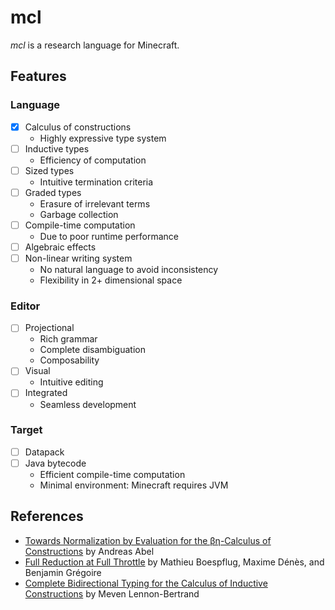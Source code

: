 # mcl

*mcl* is a research language for Minecraft.

## Features

### Language

- [x] Calculus of constructions
  - Highly expressive type system
- [ ] Inductive types
  - Efficiency of computation
- [ ] Sized types
  - Intuitive termination criteria
- [ ] Graded types
  - Erasure of irrelevant terms
  - Garbage collection
- [ ] Compile-time computation
  - Due to poor runtime performance
- [ ] Algebraic effects
- [ ] Non-linear writing system
  - No natural language to avoid inconsistency
  - Flexibility in 2+ dimensional space

### Editor

- [ ] Projectional
  - Rich grammar
  - Complete disambiguation
  - Composability
- [ ] Visual
  - Intuitive editing
- [ ] Integrated
  - Seamless development

### Target

- [ ] Datapack
- [ ] Java bytecode
  - Efficient compile-time computation
  - Minimal environment: Minecraft requires JVM

## References

- [Towards Normalization by Evaluation for the βη-Calculus of Constructions](https://doi.org/10.1007/978-3-642-12251-4_17) by Andreas Abel
- [Full Reduction at Full Throttle](https://doi.org/10.1007/978-3-642-25379-9_26) by Mathieu Boespflug, Maxime Dénès, and Benjamin Grégoire
- [Complete Bidirectional Typing for the Calculus of Inductive Constructions](https://arxiv.org/abs/2102.06513) by Meven Lennon-Bertrand
